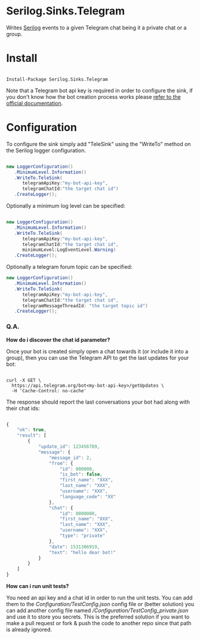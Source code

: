 # Serilog.Sinks.Telegram

Writes [Serilog](https://serilog.net/) events to a given Telegram chat being it a private chat or a group.

# Install
```

Install-Package Serilog.Sinks.Telegram
```
Note that a Telegram bot api key is required in order to configure the sink, if you don't know how the bot creation process works please [refer to the official documentation](https://core.telegram.org/bots#3-how-do-i-create-a-bot).

# Configuration
To configure the sink simply add "TeleSink" using the "WriteTo" method on the Serilog logger configuration.

```c#

new LoggerConfiguration()
   .MinimumLevel.Information()
   .WriteTo.TeleSink(
      telegramApiKey:"my-bot-api-key",
      telegramChatId:"the target chat id")
   .CreateLogger();
```

Optionally a minimum log level can be specified:

```c#

new LoggerConfiguration()
   .MinimumLevel.Information()
   .WriteTo.TeleSink(
      telegramApiKey:"my-bot-api-key",
      telegramChatId:"the target chat id",
      minimumLevel:LogEventLevel.Warning)
   .CreateLogger();

```

Optionally a telegram forum topic can be specified:
```csharp
new LoggerConfiguration()
   .MinimumLevel.Information()
   .WriteTo.TeleSink(
      telegramApiKey:"my-bot-api-key",
      telegramChatId:"the target chat id",
      telegramMessageThreadId: "the target topic id")
   .CreateLogger();

```

### Q.A.
**How do i discover the chat id parameter?**

Once your bot is created simply open a chat towards it (or include it into a group), then you can use the Telegram API to get the last updates for your bot:

```

curl -X GET \
  https://api.telegram.org/bot<my-bot-api-key>/getUpdates \
  -H 'Cache-Control: no-cache'
```

The response should report the last conversations your bot had along with their chat ids:

```javascript

{
    "ok": true,
    "result": [
        {
            "update_id": 123456789,
            "message": {
                "message_id": 2,
                "from": {
                    "id": 000000,
                    "is_bot": false,
                    "first_name": "XXX",
                    "last_name": "XXX",
                    "username": "XXX",
                    "language_code": "XX"
                },
                "chat": {
                    "id": 0000000,
                    "first_name": "XXX",
                    "last_name": "XXX",
                    "username": "XXX",
                    "type": "private"
                },
                "date": 1531306919,
                "text": "hello dear bot!"
            }
        }
    ]
}
```

**How can i run unit tests?**

You need an api key and a chat id in order to run the unit tests. You can add them to the *Configuration/TestConfig.json* config file or (better solution) you can add another config file named */Configuration/TestConfig_private.json* and use it to store you secrets. This is the preferred solution if you want to make a pull request or fork & push the code to another repo since that path is already ignored.